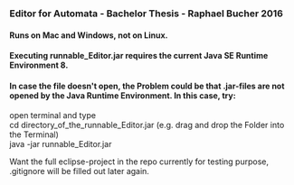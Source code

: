 ### Editor for Automata - Bachelor Thesis - Raphael Bucher 2016

#### Runs on Mac and Windows, not on Linux.
#### Executing runnable_Editor.jar requires the current Java SE Runtime Environment 8.
#### In case the file doesn't open, the Problem could be that .jar-files are not opened by the Java Runtime Environment. In this case, try:
open terminal and type  
cd directory_of_the_runnable_Editor.jar (e.g. drag and drop the Folder into the Terminal)  
java -jar runnable_Editor.jar  

Want the full eclipse-project in the repo currently for testing purpose, .gitignore will be filled out later again.
